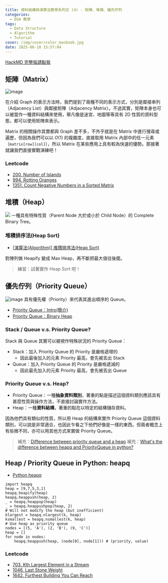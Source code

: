 ```yaml
---
title: 資料結構與演算法教學系列文 (4) - 矩陣、堆積、優先佇列
categories:
  - DSA 教學
tags:
  - Data Structure
  - Algorithm
  - Tutorial
cover: /img/cover/color_macbook.jpg
date: 2025-06-10 15:57:04
---
```


[HackMD 完整版請點我](https://hackmd.io/KM8DV4vRSzSnm9z3HZCC5Q)


## 矩陣（Matrix）
![image](https://hackmd.io/_uploads/SyxulaZA6.png)

在介紹 Graph 的表示方法時，我們提到了兩種不同的表示方式，分別是鄰接串列（Adjacency List）與鄰接矩陣（Adjacency Matrix）。不過其實，矩陣本身也可以被當作一種資料結構來使用，舉凡像是迷宮、地圖等等具有 2D 性質的資料型態，都可以使用矩陣來表示。

Matrix 的相關操作其實都與 Graph 差不多，不外乎就是在 Matrix 中進行搜尋或遍歷，但因為我們可以以 $O(1)$ 的複雜度，直接取用 Matrix 內部中的任一元素（`matrix[row][col]`），所以 Matrix 在某些應用上具有較為快速的優勢。那接著就讓我們直接實戰演練吧！
### Leetcode
- [200. Number of Islands](https://leetcode.com/problems/number-of-islands/description/)
- [994. Rotting Oranges](https://leetcode.com/problems/rotting-oranges/description/)
- [1351. Count Negative Numbers in a Sorted Matrix](https://leetcode.com/problems/count-negative-numbers-in-a-sorted-matrix/description/)

## 堆積（Heap）
![](https://hackmd.io/_uploads/BJqGCStzT.png)
一種具有特殊性質（Parent Node 大於或小於 Child Node）的 Complete Binary Tree。

### 堆積排序法(Heap Sort)
- [[演算法(Algorithm)] 堆積排序法(Heap Sort)](https://notepad.yehyeh.net/Content/Algorithm/Sort/Heap/Heap.php)

對陣列做 Heapify 變成 Max Heap，再不斷把最大值往後擺。
> 練習：試著實作 Heap Sort 吧！

## 優先佇列（Priority Queue）
![image](https://hackmd.io/_uploads/S1CWOylZ0.png)
具有優先權（Priority）來代表其進出順序的 Queue。

- [Priority Queue：Intro(簡介)](https://alrightchiu.github.io/SecondRound/priority-queueintrojian-jie.html)
- [Priority Queue：Binary Heap](https://alrightchiu.github.io/SecondRound/priority-queuebinary-heap.html)

### Stack / Queue v.s. Priority Queue?
Stack 與 Queue 其實可以被視作特殊狀況的 Priority Queue：
- Stack：加入 Priority Queue 的 Priority 是嚴格遞增的
    - 因此最後加入的元素 Priority 最高，會先被丟出 Stack
- Queue：加入 Priority Queue 的 Priority 是嚴格遞減的
    - 因此最先加入的元素 Priority 最高，會先被丟出 Queue
<!-- In a stack, the priority of each inserted element is monotonically increasing; thus, the last element inserted is always the first retrieved. In a queue, the priority of each inserted element is monotonically decreasing; thus, the first element inserted is always the first retrieved. -->

### Priority Queue v.s. Heap?
- Priority Queue：一種**抽象資料類別**，著重的點是描述這個資料類別應該具有甚麼性質與操作方法，不直接討論實作方法。
- Heap：一種**資料結構**，著重的點在以特定的結構儲存資料。

因為他們具有類似的性質，所以用 Heap 的結構來實作 Priority Queue 這個資料類別，可以說是非常適合，也因此乍看之下他們好像是一樣的東西。但兩者概念上有些微不同，亦可以用其他方式來實做  Priority Queue。

> 補充：[Difference between priority queue and a heap](https://stackoverflow.com/a/18993313/15894431)
> 補充：[What's the difference between heapq and PriorityQueue in python?](https://stackoverflow.com/questions/36991716/whats-the-difference-between-heapq-and-priorityqueue-in-python)

## Heap / Priority Queue in Python: heapq
- [Python heapq](https://docs.python.org/zh-tw/3.10/library/heapq.html)
```python=
import heapq
heap = [9,7,5,3,1]
heapq.heapify(heap)
heapq.heappush(heap, 2)
_ = heapq.heappop(heap)
_ = heapq.heappushpop(heap, 2)
# Will not modify the heap (but inefficient)
klargest = heapq.nlargest(k, heap)
ksmallest = heapq.nsmallest(k, heap)
# Use heap as priority queue
nodes = [(5, 'A'), (2, 'B'), (9, 'C')]
heap = []
for node in nodes:
    heapq.heappush(heap, (node[0], node[1])) # (priority, value)
```

### Leetcode
- [703. Kth Largest Element in a Stream](https://leetcode.com/problems/kth-largest-element-in-a-stream/description/)
- [1046. Last Stone Weight](https://leetcode.com/problems/last-stone-weight/description/)
- [1642. Furthest Building You Can Reach](https://leetcode.com/problems/furthest-building-you-can-reach/description/)

